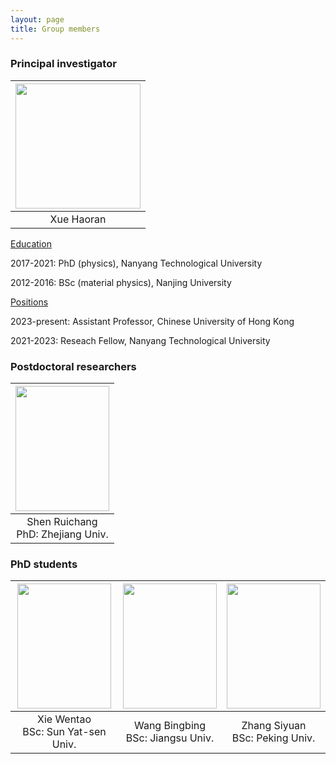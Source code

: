 ```yaml
---
layout: page
title: Group members
---
```


### Principal investigator

|<img src="https://github.com/haoran-group/haoran-group.github.io/assets/154585121/153774ba-4a14-480b-bafd-51fc3f7a33a3"  width="200" height="200">|
|:--:|
|Xue Haoran|

<ins>Education</ins>

2017-2021: PhD (physics), Nanyang Technological University

2012-2016: BSc (material physics), Nanjing University

<ins>Positions</ins>

2023-present: Assistant Professor, Chinese University of Hong Kong

2021-2023: Reseach Fellow, Nanyang Technological University

### Postdoctoral researchers

|<img src="https://github.com/user-attachments/assets/50ac0715-d213-4428-8651-59aa2bce4362"  width="150" height="200">|
|:--:| 
|Shen Ruichang <br> PhD: Zhejiang Univ.|

### PhD students

|<img src="https://github.com/user-attachments/assets/6c94f101-b3ad-4f2b-a7cf-bacb10d9106a"  width="150" height="200">|<img src="https://github.com/user-attachments/assets/586326eb-c679-438d-8941-4b845e796373"  width="150" height="200">|<img src="https://github.com/user-attachments/assets/bdd6dc25-9072-4ca8-9d8b-95738e545e3a"  width="150" height="200">|
|:-:|:-:|:-:|
|Xie Wentao <br> BSc: Sun Yat-sen Univ.|Wang Bingbing <br> BSc: Jiangsu Univ.|Zhang Siyuan <br> BSc: Peking Univ.|




